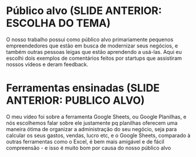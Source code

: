 # Público alvo (SLIDE ANTERIOR: ESCOLHA DO TEMA)
O nosso trabalho possui como público alvo primariamente pequenos empreendedores que
estão em busca de modernizar seus negócios, e também outras pessoas leigas que estão
aprendendo a usá-las. Aqui eu escolhi dois exemplos de comentários feitos por startups
que assistiram nossos vídeos e deram feedback. 


# Ferramentas ensinadas (SLIDE ANTERIOR: PUBLICO ALVO)
O meu vídeo foi sobre a ferramenta Google Sheets, ou Google Planilhas, e nós escolhemos falar
sobre ele justamente pq planilhas oferecem uma maneira ótima de organizar a administração do seu
negócio, seja para calcular os seus gastos, vendas, lucro etc, e o Google Sheets, comparado
à outras ferramentas como o Excel, é bem mais amigável e de fácil compreensão - e isso é 
muito bom por causa do nosso público alvo
